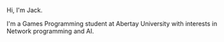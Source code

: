 Hi, I'm Jack.

I'm a Games Programming student at Abertay University with interests in Network programming and AI.
